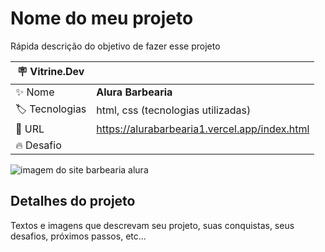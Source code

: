 # Nome do meu projeto

Rápida descrição do objetivo de fazer esse projeto

| :placard: Vitrine.Dev |     |
| -------------  | --- |
| :sparkles: Nome        | **Alura Barbearia**
| :label: Tecnologias | html, css (tecnologias utilizadas)
| :rocket: URL         | https://alurabarbearia1.vercel.app/index.html
| :fire: Desafio     | 

<!-- Inserir imagem com a #vitrinedev ao final do link -->
![imagem do site barbearia alura](https://user-images.githubusercontent.com/94912867/206881075-081634ff-f0a9-49e9-85e9-3aad8ed89d47.png#vitrinedev)

## Detalhes do projeto

Textos e imagens que descrevam seu projeto, suas conquistas, seus desafios, próximos passos, etc...
